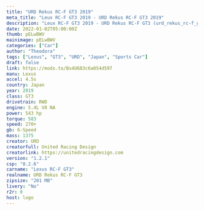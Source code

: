 ```yaml
---
title: "URD Rekus RC-F GT3 2019"
meta_title: "Leux RC-F GT3 2019 - URD Rekus RC-F GT3 2019"
description: "Leux RC-F GT3 2019 - URD Rekus RC-F GT3 (urd_rekus_rc-f_gt3) 2019"
date: 2022-01-02T05:00:00Z
thumb: pELwBWV
mainimage: pELwBWV
categories: ["Car"]
author: "Theodora"
tags: ["Lexus", "GT3", "URD", "Japan", "Sports Car"]
draft: false
link: https://mods.to/Bs4U683c6a054d597
manu: Lexus
accel: 4.5s
country: Japan
year: 2019
class: GT3
drivetrain: RWD
engine: 5.4L V8 NA
power: 543 hp
torque: 583
speed: 270+
gb: 6-Speed
mass: 1375
creator: URD
creatorfull: United Racing Design
creatorlink: https://unitedracingdesign.com
version: "1.2.1"
csp: "0.2.6"
carname: "Lexus RC-F GT3"
realname: URD Rekus RC-F GT3
zipsize: "201 MB"
livery: "No"
r2r: 0
host: logo
---
```


